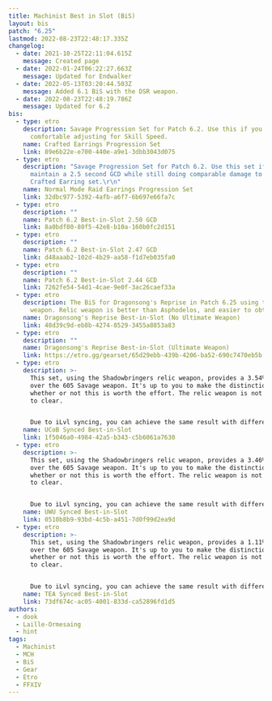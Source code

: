 ```yaml
---
title: Machinist Best in Slot (BiS)
layout: bis
patch: "6.25"
lastmod: 2022-08-23T22:48:17.335Z
changelog:
  - date: 2021-10-25T22:11:04.615Z
    message: Created page
  - date: 2022-01-24T06:22:27.663Z
    message: Updated for Endwalker
  - date: 2022-05-13T03:20:44.503Z
    message: Added 6.1 BiS with the DSR weapon.
  - date: 2022-08-23T22:48:19.786Z
    message: Updated for 6.2
bis:
  - type: etro
    description: Savage Progression Set for Patch 6.2. Use this if you're
      comfortable adjusting for Skill Speed.
    name: Crafted Earrings Progression Set
    link: 89e6b22e-e700-440e-a9e1-3dbb3043d075
  - type: etro
    description: "Savage Progression Set for Patch 6.2. Use this set if you want to
      maintain a 2.5 second GCD while still doing comparable damage to the
      Crafted Earring set.\r\n"
    name: Normal Mode Raid Earrings Progression Set
    link: 32dbc977-5392-4afb-a6f7-6b697e66fa7c
  - type: etro
    description: ""
    name: Patch 6.2 Best-in-Slot 2.50 GCD
    link: 8a0bdf80-80f5-42e8-b10a-160b0fc2d151
  - type: etro
    description: ""
    name: Patch 6.2 Best-in-Slot 2.47 GCD
    link: d48aaab2-102d-4b29-aa58-f1d7eb035fa0
  - type: etro
    description: ""
    name: Patch 6.2 Best-in-Slot 2.44 GCD
    link: 7262fe54-54d1-4cae-9e0f-3ac26caef33a
  - type: etro
    description: The BiS for Dragonsong's Reprise in Patch 6.25 using the Relic
      weapon. Relic weapon is better than Asphodelos, and easier to obtain.
    name: Dragonsong's Reprise Best-in-Slot (No Ultimate Weapon)
    link: 48d39c9d-eb8b-4274-8529-3455a8853a83
  - type: etro
    description: ""
    name: Dragonsong's Reprise Best-in-Slot (Ultimate Weapon)
    link: https://etro.gg/gearset/65d29ebb-439b-4206-ba52-690c7470eb5b
  - type: etro
    description: >-
      This set, using the Shadowbringers relic weapon, provides a 3.54% gain
      over the 605 Savage weapon. It's up to you to make the distinction on
      whether or not this is worth the effort. The relic weapon is not required
      to clear.


      Due to iLvl syncing, you can achieve the same result with different pieces using the same stat distribution as long as they are above iLvl 470 for UCoB.
    name: UCoB Synced Best-in-Slot
    link: 1f5046a0-4984-42a5-b343-c5b6061a7630
  - type: etro
    description: >-
      This set, using the Shadowbringers relic weapon, provides a 3.46% gain
      over the 605 Savage weapon. It's up to you to make the distinction on
      whether or not this is worth the effort. The relic weapon is not required
      to clear.


      Due to iLvl syncing, you can achieve the same result with different pieces using the same stat distribution as long as they are above iLvl 500 for UWU.
    name: UWU Synced Best-in-Slot
    link: 0510b8b9-93bd-4c5b-a451-7d0f99d2ea9d
  - type: etro
    description: >-
      This set, using the Shadowbringers relic weapon, provides a 1.11% gain
      over the 605 Savage weapon. It's up to you to make the distinction on
      whether or not this is worth the effort. The relic weapon is not required
      to clear.


      Due to iLvl syncing, you can achieve the same result with different pieces using the same stat distribution as long as they are above iLvl 595 for TEA.
    name: TEA Synced Best-in-Slot
    link: 73df674c-ac05-4001-833d-ca52896fd1d5
authors:
  - dook
  - Laille-Ormesaing
  - hint
tags:
  - Machinist
  - MCH
  - BiS
  - Gear
  - Etro
  - FFXIV
---
```

